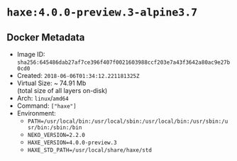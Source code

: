 # `haxe:4.0.0-preview.3-alpine3.7`

## Docker Metadata

- Image ID: `sha256:645486dab27af7ce396f407f0021603988ccf203e7a43f3642a80ac9e27b0cd0`
- Created: `2018-06-06T01:34:12.221181325Z`
- Virtual Size: ~ 74.91 Mb  
  (total size of all layers on-disk)
- Arch: `linux`/`amd64`
- Command: `["haxe"]`
- Environment:
  - `PATH=/usr/local/bin:/usr/local/sbin:/usr/local/bin:/usr/sbin:/usr/bin:/sbin:/bin`
  - `NEKO_VERSION=2.2.0`
  - `HAXE_VERSION=4.0.0-preview.3`
  - `HAXE_STD_PATH=/usr/local/share/haxe/std`
